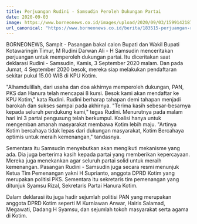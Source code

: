 ```yaml
---
title: Perjuangan Rudini - Samsudin Peroleh Dukungan Partai
date: 2020-09-03
image: https://www.borneonews.co.id/images/upload/2020/09/03/1599142187-deklarasi-rudini-samsudin.jpg
url_canonical: "https://www.borneonews.co.id/berita/183515-perjuangan-rudini---samsudin-peroleh-dukungan-partai"
---
```


BORNEONEWS, Sampit - Pasangan bakal calon Bupati dan Wakil Bupati Kotawaringin Timur, M Rudini Darwan Ali - H Samsudin menceritakan perjuangan untuk memperoleh dukungan partai. Itu diceritakan saat deklarasi Rudini - Samsudin, Kamis, 3 September 2020 malam. Dan pada Jumat, 4 September 2020 besok, mereka siap melakukan pendaftaran sekitar pukul 15.00 WIB di KPU Kotim.

"Alhamdulillah, dari usaha dan doa akhirnya memperoleh dukungan, PAN, PKS dan Hanura telah mencapai 8 kursi. Besok kami akan mendaftar ke KPU Kotim," kata Rudini. Rudini berharap tahapan demi tahapan menjadi barokah dan sukses sampai pada akhirnya. "Terima kasih sebesar-besarnya kepada seluruh pendukung kami," tegas Rudini. Menurutnya pada malam hari ini 3 partai pengusung telah berkumpul. Koalisi hanya untuk mengemban amanah masyarakat membawa Kotim lebih maju. "Artinya Kotim bercahaya tidak lepas dari dukungan masyarakat, Kotim Bercahaya optimis untuk meraih kemenangan," tandasnya.

Sementara itu Samsudin menyebutkan akan mengikuti mekanisme yang ada. Dia juga berterima kasih kepada partai yang memberikan kepercayaan. Mereka juga menekankan agar seluruh partai solid untuk meraih kemenangan. Pasangan Rudini - Samsudin juga secara resmi menunjuk Ketua Tim Pemenangan yakni H Suprianto, anggota DPRD Kotim yang merupakan politisi PKS. Sementara itu sekretaris tim pemenangan yang ditunjuk Syamsu Rizal, Sekretaris Partai Hanura Kotim.

Dalam deklarasi itu juga hadir sejumlah politisi PAN yang merupakan anggota DPRD Kotim seperti M Kurniawan Anwar, Hairis Salamad, Megawati, Dadang H Syamsu, dan sejumlah tokoh masyarakat serta agama di Kotim.